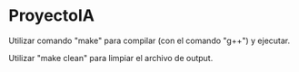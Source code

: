 # ProyectoIA

Utilizar comando "make" para compilar (con el comando "g++") y ejecutar.

Utilizar "make clean" para limpiar el archivo de output.

